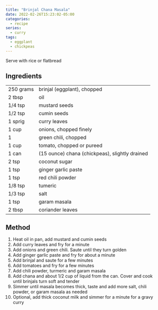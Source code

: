 ```yaml
---
title: "Brinjal Chana Masala"
date: 2022-02-26T15:23:02-05:00
categories:
  - recipe
series:
  - curry
tags:
  - eggplant
  - chickpeas
---
```


Serve with rice or flatbread

## Ingredients

|||
|---|---|
|250 grams|brinjal (eggplant), chopped|
|2 tbsp|oil|
|1/4 tsp|mustard seeds|
|1/2 tsp|cumin seeds|
|1 sprig|curry leaves|
|1 cup|onions, chopped finely|
|1|green chili, chopped|
|1 cup|tomato, chopped or pureed|
|1 can|(15 ounce) chana (chickpeas), slightly drained|
|2 tsp|coconut sugar|
|1 tsp|ginger garlic paste|
|1 tsp|red chili powder|
|1/8 tsp|tumeric|
|1/3 tsp|salt|
|1 tsp|garam masala|
|2 tbsp|coriander leaves|

## Method

1. Heat oil in pan, add mustard and cumin seeds
1. Add curry leaves and fry for a minute
1. Add onions and green chili. Saute until they turn golden
1. Add ginger garlic paste and fry for about a minute
1. Add brinjal and saute for a few minutes
1. Add tomatoes and fry for a few minutes
1. Add chili powder, turmeric and garam masala
1. Add chana and about 1/2 cup of liquid from the can. Cover and cook until
brinjals turn soft and tender
1. Simmer until masala becomes thick, taste and add more salt, chili powder,
or garam masala as needed
1. Optional, add thick coconut milk and simmer for a minute for a gravy curry
